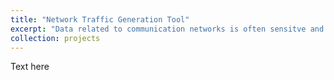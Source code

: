 ```yaml
---
title: "Network Traffic Generation Tool"
excerpt: "Data related to communication networks is often sensitve and proprietary. Consequently, many networking academic papers are published without open-accessing the network traffic data that was used to obtain the results, and when they are published the datasets are often too limited for data-hungry applications such as reinforcement learning. In an effort to aid reproducibility, some authors release characteristic distributions which broadly describe the underlying data. However, these distributions are often not analytically described and may not fall under the classic 'named' distributions (Gaussian, log-normal, Pareto etc.). As a result, other researchers find themselves using unrealistic uniform traffic distributions or their own distributions which are difficult to universally benchmark. This project saw the development of an open-access network traffic generation tool for (1) standardising the traffic patterns used to benchmark networking systems, and (2) enabling rapid and easy replication of literature distributions even in the absence of raw open-access data.<br/><img src='/images/projects/network_traffic_generation_tool/excerpt.png'>"
collection: projects
---
```


Text here
